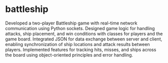 # battleship
Developed a two-player Battleship game with real-time network communication using Python sockets. Designed game logic for handling attacks, ship placement, and win conditions with classes for players and the game board. Integrated JSON for data exchange between server and client, enabling synchronization of ship locations and attack results between players. Implemented features for tracking hits, misses, and ships across the board using object-oriented principles and error handling.
